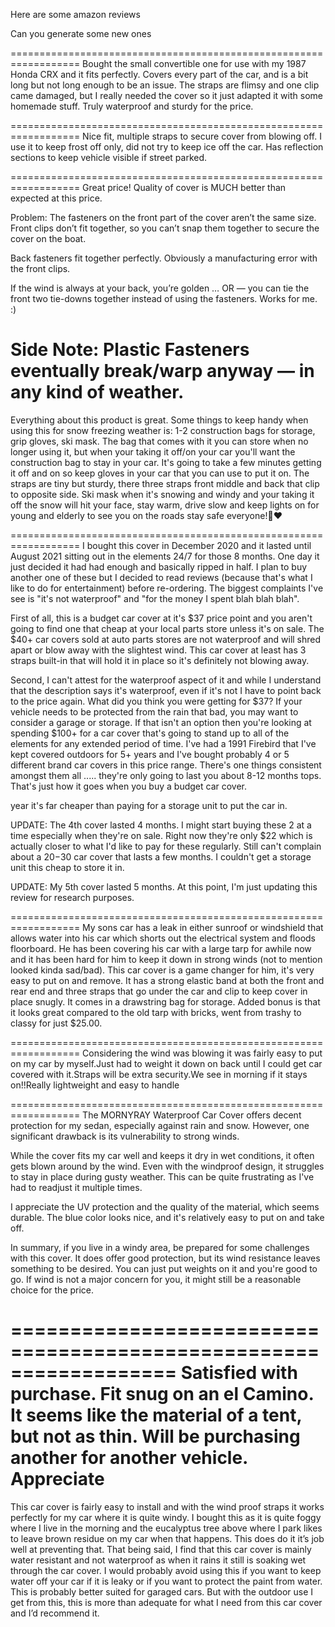 Here are some amazon reviews

Can you generate some new ones 

==================================================================
Bought the small convertible one for use with my 1987 Honda CRX and it fits perfectly. Covers every part of the car, and is a bit long but not long enough to be an issue. The straps are flimsy and one clip came damaged, but I really needed the cover so it just adapted it with some homemade stuff. Truly waterproof and sturdy for the price.

==================================================================
Nice fit, multiple straps to secure cover from blowing off. I use it to keep frost off only, did not try to keep ice off the car. Has reflection sections to keep vehicle visible if street parked.

==================================================================
Great price! Quality of cover is MUCH better than expected at this price.

Problem: The fasteners on the front part of the cover aren’t the same size. Front clips don’t fit together, so you can’t snap them together to secure the cover on the boat.

Back fasteners fit together perfectly. Obviously a manufacturing error with the front clips.

If the wind is always at your back, you’re golden … OR — you can tie the front two tie-downs together instead of using the fasteners. Works for me. :)

Side Note: Plastic Fasteners eventually break/warp anyway — in any kind of weather. 
==================================================================
Everything about this product is great. Some things to keep handy when using this for snow freezing weather is: 1-2 construction bags for storage, grip gloves, ski mask. The bag that comes with it you can store when no longer using it, but when your taking it off/on your car you'll want the construction bag to stay in your car. It's going to take a few minutes getting it off and on so keep gloves in your car that you can use to put it on. The straps are tiny but sturdy, there three straps front middle and back that clip to opposite side. Ski mask when it's snowing and windy and your taking it off the snow will hit your face, stay warm, drive slow and keep lights on for young and elderly to see you on the roads stay safe everyone!🙏❤️

==================================================================
I bought this cover in December 2020 and it lasted until August 2021 sitting out in the elements 24/7 for those 8 months. One day it just decided it had had enough and basically ripped in half. I plan to buy another one of these but I decided to read reviews (because that's what I like to do for entertainment) before re-ordering. The biggest complaints I've see is "it's not waterproof" and "for the money I spent blah blah blah".

First of all, this is a budget car cover at it's $37 price point and you aren't going to find one that cheap at your local parts store unless it's on sale. The $40+ car covers sold at auto parts stores are not waterproof and will shred apart or blow away with the slightest wind. This car cover at least has 3 straps built-in that will hold it in place so it's definitely not blowing away.

Second, I can't attest for the waterproof aspect of it and while I understand that the description says it's waterproof, even if it's not I have to point back to the price again. What did you think you were getting for $37? If your vehicle needs to be protected from the rain that bad, you may want to consider a garage or storage. If that isn't an option then you're looking at spending $100+ for a car cover that's going to stand up to all of the elements for any extended period of time. I've had a 1991 Firebird that I've kept covered outdoors for 5+ years and I've bought probably 4 or 5 different brand car covers in this price range. There's one things consistent amongst them all ..... they're only going to last you about 8-12 months tops. That's just how it goes when you buy a budget car cover.

year it's far cheaper than paying for a storage unit to put the car in.

UPDATE: The 4th cover lasted 4 months. I might start buying these 2 at a time especially when they're on sale. Right now they're only $22 which is actually closer to what I'd like to pay for these regularly. Still can't complain about a $20-$30 car cover that lasts a few months. I couldn't get a storage unit this cheap to store it in.

UPDATE: My 5th cover lasted 5 months. At this point, I'm just updating this review for research purposes.

==================================================================
My sons car has a leak in either sunroof or windshield that allows water into his car which shorts out the electrical system and floods floorboard. He has been covering his car with a large tarp for awhile now and it has been hard for him to keep it down in strong winds (not to mention looked kinda sad/bad). This car cover is a game changer for him, it's very easy to put on and remove. It has a strong elastic band at both the front and rear end and three straps that go under the car and clip to keep cover in place snugly. It comes in a drawstring bag for storage. Added bonus is that it looks great compared to the old tarp with bricks, went from trashy to classy for just $25.00.

==================================================================
Considering the wind was blowing it was fairly easy to put on my car by myself.Just had to weight it down on back until I could get car covered with it.Straps will be extra security.We see in morning if it stays on!!Really lightweight and easy to handle

==================================================================
The MORNYRAY Waterproof Car Cover offers decent protection for my sedan, especially against rain and snow. However, one significant drawback is its vulnerability to strong winds.

While the cover fits my car well and keeps it dry in wet conditions, it often gets blown around by the wind. Even with the windproof design, it struggles to stay in place during gusty weather. This can be quite frustrating as I've had to readjust it multiple times.

I appreciate the UV protection and the quality of the material, which seems durable. The blue color looks nice, and it's relatively easy to put on and take off.

In summary, if you live in a windy area, be prepared for some challenges with this cover. It does offer good protection, but its wind resistance leaves something to be desired. You can just put weights on it and you're good to go. If wind is not a major concern for you, it might still be a reasonable choice for the price.

==================================================================
Satisfied with purchase. Fit snug on an el Camino. It seems like the material of a tent, but not as thin. Will be purchasing another for another vehicle. Appreciate 
==================================================================
This car cover is fairly easy to install and with the wind proof straps it works perfectly for my car where it is quite windy. I bought this as it is quite foggy where I live in the morning and the eucalyptus tree above where I park likes to leave brown residue on my car when that happens. This does do it it’s job well at preventing that. That being said, I find that this car cover is mainly water resistant and not waterproof as when it rains it still is soaking wet through the car cover. I would probably avoid using this if you want to keep water off your car if it is leaky or if you want to protect the paint from water. This is probably better suited for garaged cars. But with the outdoor use I get from this, this is more than adequate for what I need from this car cover and I’d recommend it.
